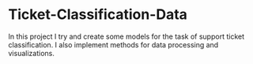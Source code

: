 # Ticket-Classification-Data
In this project I try and create some models for the task of support ticket classification. I also implement methods for data processing and visualizations.
